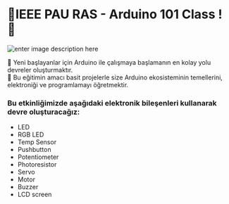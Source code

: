 # 💽IEEE PAU RAS - Arduino 101 Class !🏁

![enter image description here](https://orig01.deviantart.net/76e6/f/2014/110/8/c/arduino_placa_by_keikkun4-d7f9if3.png)

🔹 Yeni başlayanlar için Arduino ile çalışmaya başlamanın en kolay yolu devreler oluşturmaktır.  
🔹 Bu eğitimin amacı basit projelerle size Arduino ekosisteminin temellerini, elektroniği ve programlamayı öğretmektir. 
### Bu etkinliğimizde aşağıdaki elektronik bileşenleri kullanarak devre oluşturacağız:

-   LED
-   RGB LED
-   Temp Sensor
-   Pushbutton
-   Potentiometer
-   Photoresistor
-   Servo
-   Motor
-   Buzzer
-   LCD screen
